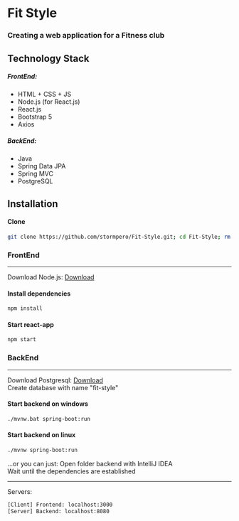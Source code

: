 # Fit Style
### Creating a web application for a Fitness club

## Technology Stack
##### FrontEnd:
- HTML + CSS + JS
- Node.js (for React.js)
- React.js 
- Bootstrap 5
- Axios
##### BackEnd:
- Java
- Spring Data JPA
- Spring MVC
- PostgreSQL 


## Installation 

#### Clone
```sh
git clone https://github.com/stormpero/Fit-Style.git; cd Fit-Style; rm readme.md 
```
### FrontEnd  
----
Download Node.js: [Download](https://nodejs.org/en/ "Node.js =)")
#### Install dependencies
```sh
npm install
```
#### Start react-app
```sh
npm start
```

### BackEnd  
----
Download Postgresql: [Download](https://www.enterprisedb.com/downloads/postgres-postgresql-downloads "Postgresql =)")  
Create database with name "fit-style"

#### Start backend on windows
```sh
./mvnw.bat spring-boot:run
``` 
#### Start backend on linux
```sh
./mvnw spring-boot:run
``` 

...or you can just:
Open folder backend with IntelliJ IDEA  
Wait until the dependencies are established  

----
Servers:
```sh
[Client] Frontend: localhost:3000
[Server] Backend: localhost:8080
```
